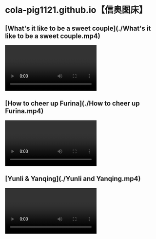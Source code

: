 # cola-pig1121.github.io【信奥图床】

<style>
  .box{
        width: auto;
        height: auto;
        background: rgba(0,0,0,0.1);
        margin: 250px auto 0;
        display: flex;
        flex-direction: column;
        justify-content: center;
        align-items: center;
        overflow: hidden;
      }
</style>

## [What's it like to be a sweet couple](./What's it like to be a sweet couple.mp4)

<video width="auto" height="auto" controls margin="auto">
  <div class="box">
    <source src="./What's it like to be a sweet couple.mp4" type="video/mp4"> 
  </div>
</video>

## [How to cheer up Furina](./How to cheer up Furina.mp4)

<video width="auto" height="auto" controls margin="auto">
  <div class="box">
    <source src="./How to cheer up Furina.mp4" type="video/mp4"> 
  </div>
</video>

## [Yunli & Yanqing](./Yunli and Yanqing.mp4)

<video width="auto" height="auto" controls margin="auto">
  <div class="box">
    <source src="./Yunli and Yanqing.mp4" type="video/mp4"> 
  </div>
</video>
